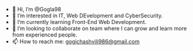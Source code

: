 - 👋 Hi, I’m @Gogla98
- 👀 I’m interested in IT, Web DEvelopment and CyberSecurity.
- 🌱 I’m currently learning Front-End Web Development.
- 💞️ I’m looking to collaborate on team where I can grow and learn more from experienced people.
- 📫 How to reach me: gogichashvili986@gmail.com

